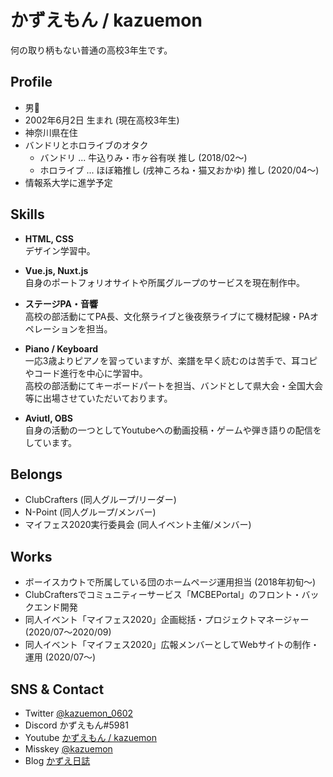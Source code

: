 # かずえもん / kazuemon

何の取り柄もない普通の高校3年生です。

## Profile

- 男👨
- 2002年6月2日 生まれ (現在高校3年生)
- 神奈川県在住
- バンドリとホロライブのオタク
  - バンドリ ... 牛込りみ・市ヶ谷有咲 推し (2018/02～)
  - ホロライブ ... ほぼ箱推し (戌神ころね・猫又おかゆ) 推し (2020/04～)
- 情報系大学に進学予定

## Skills

- **HTML, CSS**  
  デザイン学習中。

- **Vue.js, Nuxt.js**  
  自身のポートフォリオサイトや所属グループのサービスを現在制作中。
  
- **ステージPA・音響**  
  高校の部活動にてPA長、文化祭ライブと後夜祭ライブにて機材配線・PAオペレーションを担当。
  
- **Piano / Keyboard**  
  一応3歳よりピアノを習っていますが、楽譜を早く読むのは苦手で、耳コピやコード進行を中心に学習中。  
  高校の部活動にてキーボードパートを担当、バンドとして県大会・全国大会等に出場させていただいております。

- **Aviutl, OBS**  
  自身の活動の一つとしてYoutubeへの動画投稿・ゲームや弾き語りの配信をしています。

## Belongs

- ClubCrafters (同人グループ/リーダー)
- N-Point (同人グループ/メンバー)
- マイフェス2020実行委員会 (同人イベント主催/メンバー)

## Works

- ボーイスカウトで所属している団のホームページ運用担当 (2018年初旬〜) 
- ClubCraftersでコミュニティーサービス「MCBEPortal」のフロント・バックエンド開発
- 同人イベント「マイフェス2020」企画総括・プロジェクトマネージャー (2020/07～2020/09)
- 同人イベント「マイフェス2020」広報メンバーとしてWebサイトの制作・運用 (2020/07〜)

## SNS & Contact

- Twitter [@kazuemon_0602](https://twitter.com/kazuemon_0602)
- Discord かずえもん#5981
- Youtube [かずえもん / kazuemon](https://youtube.com/c/kazuemon)
- Misskey [@kazuemon](https://misskey.io/@kazuemon)
- Blog [かずえ日誌](https://kazuemon.hatenablog.jp)
